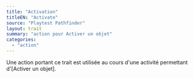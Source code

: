 ```yaml
---
title: "Activation"
titleEN: "Activate"
source: "Playtest Pathfinder"
layout: trait
summary: "action pour Activer un objet"
categories:
  - "action"
---
```


Une action portant ce trait est utilisée au cours d'une activité permettant d'[Activer un objet].